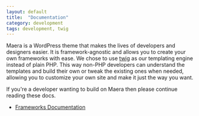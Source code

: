 ```yaml
---
layout: default
title:  "Documentation"
category: development
tags: development, twig
---
```


Maera is a WordPress theme that makes the lives of developers and designers easier. It is framework-agnostic and allows you to create your own frameworks with ease. We chose to use [twig](http://twig.sensiolabs.org/) as our templating engine instead of plain PHP. This way non-PHP developers can understand the templates and build their own or tweak the existing ones when needed, allowing you to customize your own site and make it just the way you want.

If you're a developer wanting to build on Maera then please continue reading these docs.

* [Frameworks Documentation](/docs/frameworks)
